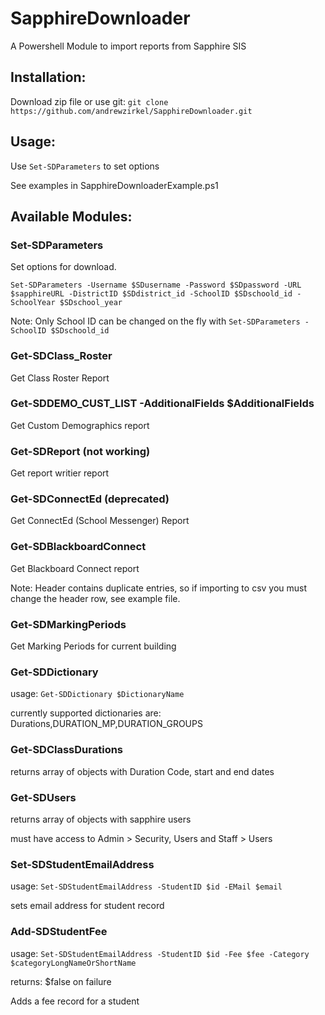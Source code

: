 # SapphireDownloader
A Powershell Module to import reports from Sapphire SIS

## Installation:
Download zip file or use git: `git clone https://github.com/andrewzirkel/SapphireDownloader.git`

## Usage:
Use `Set-SDParameters` to set options

See examples in SapphireDownloaderExample.ps1

## Available Modules:
### Set-SDParameters

Set options for download.

`Set-SDParameters -Username $SDusername -Password $SDpassword -URL $sapphireURL -DistrictID $SDdistrict_id -SchoolID $SDschoold_id -SchoolYear $SDschool_year`

Note: Only School ID can be changed on the fly with `Set-SDParameters -SchoolID $SDschoold_id`

### Get-SDClass_Roster

Get Class Roster Report

### Get-SDDEMO_CUST_LIST -AdditionalFields $AdditionalFields

Get Custom Demographics report

### Get-SDReport (not working)

Get report writier report

### Get-SDConnectEd (deprecated)

Get ConnectEd (School Messenger) Report

### Get-SDBlackboardConnect
Get Blackboard Connect report

Note: Header contains duplicate entries, so if importing to csv you must change the header row, see example file.

### Get-SDMarkingPeriods

Get Marking Periods for current building

###  Get-SDDictionary

usage:  `Get-SDDictionary $DictionaryName`

currently supported dictionaries are: Durations,DURATION_MP,DURATION_GROUPS

### Get-SDClassDurations

returns array of objects with Duration Code, start and end dates

### Get-SDUsers

returns array of objects with sapphire users

must have access to Admin > Security, Users and Staff > Users

### Set-SDStudentEmailAddress

usage: `Set-SDStudentEmailAddress -StudentID $id -EMail $email`

sets email address for student record

### Add-SDStudentFee

usage: `Set-SDStudentEmailAddress -StudentID $id -Fee $fee -Category $categoryLongNameOrShortName`

returns: $false on failure

Adds a fee record for a student
